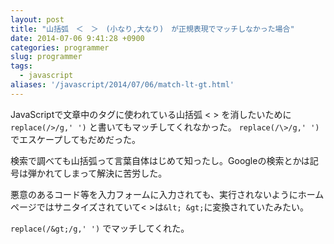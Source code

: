 ```yaml
---
layout: post
title: "山括弧　＜　＞　(小なり,大なり)　が正規表現でマッチしなかった場合"
date: 2014-07-06 9:41:28 +0900
categories: programmer
slug: programmer
tags:
  - javascript
aliases: '/javascript/2014/07/06/match-lt-gt.html'
---
```


JavaScriptで文章中のタグに使われている山括弧 < > を消したいために `replace(/>/g,' ')` と書いてもマッチしてくれなかった。
`replace(/\>/g,' ')` でエスケープしてもだめだった。

検索で調べても山括弧って言葉自体はじめて知ったし。Googleの検索とかは記号は弾かれてしまって解決に苦労した。

悪意のあるコード等を入力フォームに入力されても、実行されないようにホームページではサニタイズされていて< >は`&lt; &gt;`に変換されていたみたい。

`replace(/&gt;/g,' ')` でマッチしてくれた。
